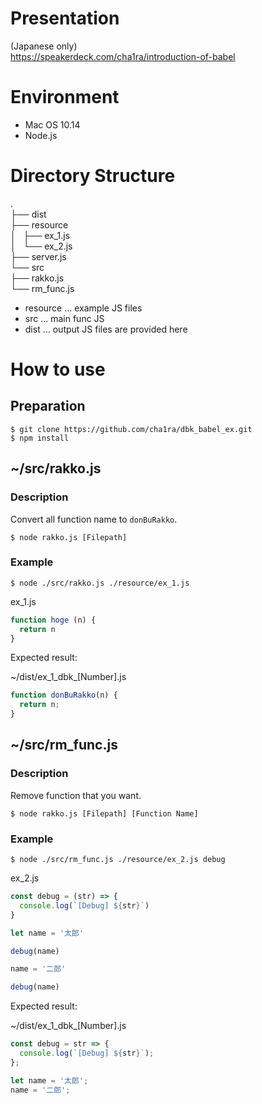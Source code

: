 # Presentation
(Japanese only)  
https://speakerdeck.com/cha1ra/introduction-of-babel

# Environment
- Mac OS 10.14
- Node.js

# Directory Structure

.  
├── dist   
├── resource  
│   ├── ex_1.js  
│   └── ex_2.js  
├── server.js  
└── src  
    ├── rakko.js  
    └── rm_func.js  

- resource ... example JS files
- src ... main func JS
- dist ... output JS files are provided here


# How to use

## Preparation

```
$ git clone https://github.com/cha1ra/dbk_babel_ex.git
$ npm install
```

## ~/src/rakko.js

### Description

Convert all function name to `donBuRakko`.

```
$ node rakko.js [Filepath]
```

  
### Example

```
$ node ./src/rakko.js ./resource/ex_1.js
```
  
ex_1.js
```javascript
function hoge (n) {
  return n
}
```
  
Expected result:  
  
~/dist/ex_1_dbk_[Number].js
```javascript
function donBuRakko(n) {
  return n;
}
```

## ~/src/rm_func.js

### Description

Remove function that you want.

```
$ node rakko.js [Filepath] [Function Name]
```

### Example

```
$ node ./src/rm_func.js ./resource/ex_2.js debug
```
  
ex_2.js
```javascript
const debug = (str) => {
  console.log(`[Debug] ${str}`)
}

let name = '太郎'

debug(name)

name = '二郎'

debug(name)
```
  
Expected result:  
  
~/dist/ex_1_dbk_[Number].js
```javascript
const debug = str => {
  console.log(`[Debug] ${str}`);
};

let name = '太郎';
name = '二郎';
```
